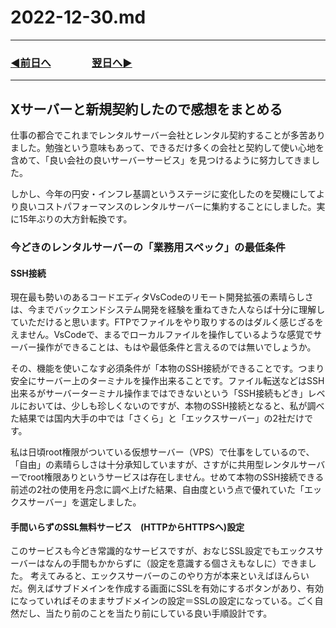 # 2022-12-30.md

---
### [◀️前日へ](https://github.com/yuasys/chatty-journal/blob/main/2022/12/2022-12-29.md)&emsp;&emsp;&emsp;&emsp;[翌日へ▶️](https://github.com/yuasys/chatty-journal/blob/main/2022/12/2022-12-31.md)

---


## Xサーバーと新規契約したので感想をまとめる

仕事の都合でこれまでレンタルサーバー会社とレンタル契約することが多苦ありました。勉強という意味もあって、できるだけ多くの会社と契約して使い心地を含めて、「良い会社の良いサーバーサービス」を見つけるように努力してきました。

しかし、今年の円安・インフレ基調というステージに変化したのを契機にしてより良いコストパフォーマンスのレンタルサーバーに集約することにしました。実に15年ぶりの大方針転換です。

### 今どきのレンタルサーバーの「業務用スペック」の最低条件

#### SSH接続

現在最も勢いのあるコードエディタVsCodeのリモート開発拡張の素晴らしさは、今までバックエンドシステム開発を経験を重ねてきた人ならば十分に理解していただけると思います。FTPでファイルをやり取りするのはダルく感じざるをえません。VsCodeで、まるでローカルファイルを操作しているような感覚でサーバー操作ができることは、もはや最低条件と言えるのでは無いでしょうか。

その、機能を使いこなす必須条件が「本物のSSH接続ができることです。つまり安全にサーバー上のターミナルを操作出来ることです。ファイル転送などはSSH出来るがサーバーターミナル操作まではできないという「SSH接続もどき」レベルにおいては、少しも珍しくないのですが、本物のSSH接続となると、私が調べた結果では国内大手の中では「さくら」と「エックスサーバー」の2社だけです。

私は日頃root権限がついている仮想サーバー（VPS）で仕事をしているので、「自由」の素晴らしさは十分承知していますが、さすがに共用型レンタルサーバーでroot権限ありというサービスは存在しません。せめて本物のSSH接続できる前述の2社の使用を丹念に調べ上げた結果、自由度という点で優れていた「エックスサーバー」を選定しました。

#### 手間いらずのSSL無料サービス　(HTTPからHTTPSへ)設定

このサービスも今どき常識的なサービスですが、おなじSSL設定でもエックスサーバーはなんの手間もかからずに（設定を意識する個さえもなしに）できました。
考えてみると、エックスサーバーのこのやり方が本来といえばほんらいだ。例えばサブドメインを作成する画面にSSLを有効にするボタンがあり、有効になっていればそのままサブドメインの設定＝SSLの設定になっている。ごく自然だし、当たり前のことを当たり前にしている良い手順設計です。

